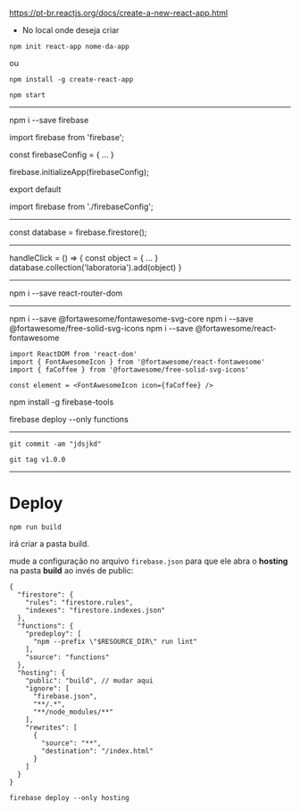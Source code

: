 https://pt-br.reactjs.org/docs/create-a-new-react-app.html

* No local onde deseja criar

```$
npm init react-app nome-da-app
```

ou

```$
npm install -g create-react-app
```

```$
npm start
```

---

npm i --save firebase

import firebase from 'firebase';

const firebaseConfig = {
  ...
}

firebase.initializeApp(firebaseConfig);

export default 

import firebase from './firebaseConfig';

---

const database = firebase.firestore();

---
handleClick = () => {
  const object = {
    ...
  }
  database.collection('laboratoria').add(object)
}


---

npm i --save react-router-dom

---


npm i --save @fortawesome/fontawesome-svg-core
npm i --save @fortawesome/free-solid-svg-icons
npm i --save @fortawesome/react-fontawesome

```
import ReactDOM from 'react-dom'
import { FontAwesomeIcon } from '@fortawesome/react-fontawesome'
import { faCoffee } from '@fortawesome/free-solid-svg-icons'
 
const element = <FontAwesomeIcon icon={faCoffee} />
```

npm install -g firebase-tools

firebase deploy --only functions

---

```
git commit -am "jdsjkd"
```

```
git tag v1.0.0
```
---

# Deploy

```
npm run build
```

irá criar a pasta build.

mude a configuração no arquivo `firebase.json` para que ele abra o **hosting** na pasta **build** ao invés de public:


```
{
  "firestore": {
    "rules": "firestore.rules",
    "indexes": "firestore.indexes.json"
  },
  "functions": {
    "predeploy": [
      "npm --prefix \"$RESOURCE_DIR\" run lint"
    ],
    "source": "functions"
  },
  "hosting": {
    "public": "build", // mudar aqui 
    "ignore": [
      "firebase.json",
      "**/.*",
      "**/node_modules/**"
    ],
    "rewrites": [
      {
        "source": "**",
        "destination": "/index.html"
      }
    ]
  }
}
```

```
firebase deploy --only hosting
```
